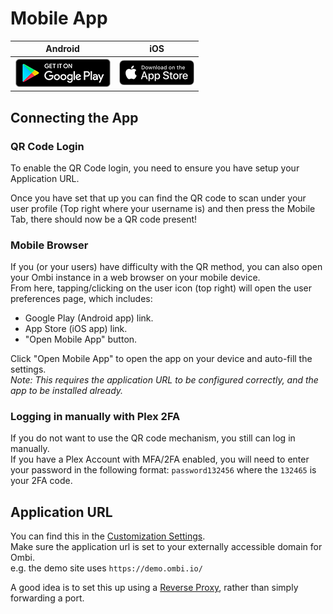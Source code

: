 # Mobile App

| Android | iOS |
| :-: | :-: |
| [![Android App](../assets/images/get_it_on_play_store.png)](https://play.google.com/store/apps/details?id=com.tidusjar.Ombi&hl=en_NZ&gl=US) | [![iOS App](../assets/images/get_it_on_app_store.png)](https://apps.apple.com/us/app/ombi/id1335260043) |

## Connecting the App

### QR Code Login

To enable the QR Code login, you need to ensure you have setup your Application URL.

Once you have set that up you can find the QR code to scan under your user profile (Top right where your username is) and then press the Mobile Tab, there should now be a QR code present!

### Mobile Browser

If you (or your users) have difficulty with the QR method, you can also open your Ombi instance in a web browser on your mobile device.  
From here, tapping/clicking on the user icon (top  right) will open the user preferences page, which includes:

* Google Play (Android app) link.
* App Store (iOS app) link.
* "Open Mobile App" button.

Click "Open Mobile App" to open the app on your device and auto-fill the settings.  
_Note: This requires the application URL to be configured correctly, and the app to be installed already._

### Logging in manually with Plex 2FA

If you do not want to use the QR code mechanism, you still can log in manually.  
If you have a Plex Account with MFA/2FA enabled, you will need to enter your password in the following format: `password132456` where the `132465` is your 2FA code.

## Application URL

You can find this in the [Customization Settings](../../settings/customization/#application-url).  
Make sure the application url is set to your externally accessible domain for Ombi.  
e.g. the demo site uses `https://demo.ombi.io/`  

A good idea is to set this up using a [Reverse Proxy](../reverse-proxy), rather than simply forwarding a port.

